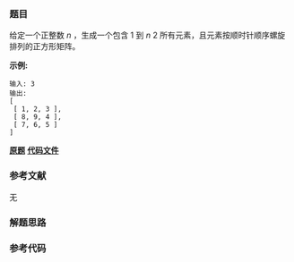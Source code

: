 ### 题目
给定一个正整数  _n_ ，生成一个包含 1 到  _n_ 2 所有元素，且元素按顺时针顺序螺旋排列的正方形矩阵。

**示例:**

    
    
    输入: 3
    输出:
    [
     [ 1, 2, 3 ],
     [ 8, 9, 4 ],
     [ 7, 6, 5 ]
    ]

 **[原题](https://leetcode-cn.com/problems/spiral-matrix-ii/)**    **[代码文件]()**


### 参考文献
无

### 解题思路




### 参考代码

```go


```




